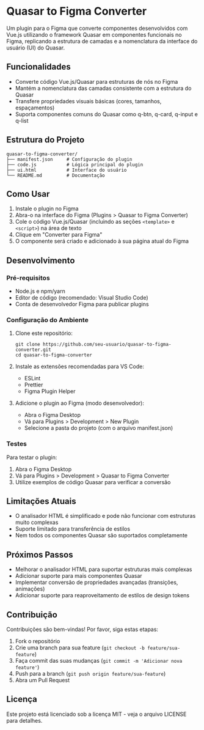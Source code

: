 # Quasar to Figma Converter

Um plugin para o Figma que converte componentes desenvolvidos com Vue.js utilizando o framework Quasar em componentes funcionais no Figma, replicando a estrutura de camadas e a nomenclatura da interface do usuário (UI) do Quasar.

## Funcionalidades

- Converte código Vue.js/Quasar para estruturas de nós no Figma
- Mantém a nomenclatura das camadas consistente com a estrutura do Quasar
- Transfere propriedades visuais básicas (cores, tamanhos, espaçamentos)
- Suporta componentes comuns do Quasar como q-btn, q-card, q-input e q-list

## Estrutura do Projeto

```
quasar-to-figma-converter/
├── manifest.json     # Configuração do plugin
├── code.js           # Lógica principal do plugin
├── ui.html           # Interface do usuário
└── README.md         # Documentação
```

## Como Usar

1. Instale o plugin no Figma
2. Abra-o na interface do Figma (Plugins > Quasar to Figma Converter)
3. Cole o código Vue.js/Quasar (incluindo as seções `<template>` e `<script>`) na área de texto
4. Clique em "Converter para Figma"
5. O componente será criado e adicionado à sua página atual do Figma

## Desenvolvimento

### Pré-requisitos

- Node.js e npm/yarn
- Editor de código (recomendado: Visual Studio Code)
- Conta de desenvolvedor Figma para publicar plugins

### Configuração do Ambiente

1. Clone este repositório:
   ```
   git clone https://github.com/seu-usuario/quasar-to-figma-converter.git
   cd quasar-to-figma-converter
   ```

2. Instale as extensões recomendadas para VS Code:
   - ESLint
   - Prettier
   - Figma Plugin Helper

3. Adicione o plugin ao Figma (modo desenvolvedor):
   - Abra o Figma Desktop
   - Vá para Plugins > Development > New Plugin
   - Selecione a pasta do projeto (com o arquivo manifest.json)

### Testes

Para testar o plugin:

1. Abra o Figma Desktop
2. Vá para Plugins > Development > Quasar to Figma Converter
3. Utilize exemplos de código Quasar para verificar a conversão

## Limitações Atuais

- O analisador HTML é simplificado e pode não funcionar com estruturas muito complexas
- Suporte limitado para transferência de estilos
- Nem todos os componentes Quasar são suportados completamente

## Próximos Passos

- Melhorar o analisador HTML para suportar estruturas mais complexas
- Adicionar suporte para mais componentes Quasar
- Implementar conversão de propriedades avançadas (transições, animações)
- Adicionar suporte para reaproveitamento de estilos de design tokens

## Contribuição

Contribuições são bem-vindas! Por favor, siga estas etapas:

1. Fork o repositório
2. Crie uma branch para sua feature (`git checkout -b feature/sua-feature`)
3. Faça commit das suas mudanças (`git commit -m 'Adicionar nova feature'`)
4. Push para a branch (`git push origin feature/sua-feature`)
5. Abra um Pull Request

## Licença

Este projeto está licenciado sob a licença MIT - veja o arquivo LICENSE para detalhes.
